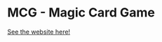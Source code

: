 [comment]: <> (Only edit this file in GitHub as .gitignore prevents it from pushing.)

# MCG - Magic Card Game
[See the website here!](../mcg-site/index.php)

